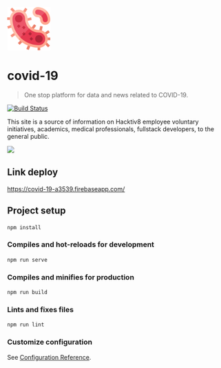 <img src="https://github.com/ziterz/covid-19/blob/master/src/assets/img/covid19.png" width="100" height="100">

# covid-19
> One stop platform for data and news related to COVID-19.

[![Build Status](https://travis-ci.com/ziterz/covid-19.svg?token=txQauCyPDtRzPocsGRaL&branch=master)](https://travis-ci.com/ziterz/covid-19)

This site is a source of information on Hacktiv8 employee voluntary initiatives, academics, medical professionals, fullstack developers, to the general public.

<img src="https://covid-19-a3539.firebaseapp.com/thumbnail.png" width="600" />

## Link deploy
https://covid-19-a3539.firebaseapp.com/

## Project setup
```
npm install
```

### Compiles and hot-reloads for development
```
npm run serve
```

### Compiles and minifies for production
```
npm run build
```

### Lints and fixes files
```
npm run lint
```

### Customize configuration
See [Configuration Reference](https://cli.vuejs.org/config/).
